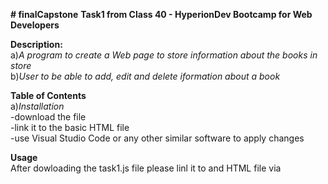 **# finalCapstone**
**Task1 from Class 40 - HyperionDev Bootcamp for Web Developers**

**Description:**<br>
a)*A program to create a Web page to store information about the books in store*<br>
b)*User to be able to add, edit and delete iformation about a book*<br><bt>

**Table of Contents**<br>
a)*Installation*<br>
-download the file<br> 
-link it to the basic HTML file<br>
-use Visual Studio Code or any other similar software to apply changes<br>


**Usage**<br>
After dowloading the task1.js file please linl it to and HTML file via <script><br>
If you wish, you can also create your own styling sheet in CSS <br>
The purpose of the file is to have an tool to dinamicaly change the desirable web with the infomation a database( in this case book)<br>
With the use of JSON and 
![finalCapstone](https://user-images.githubusercontent.com/108428966/217804820-c33f753c-d137-416c-9225-e1aa47162e23.jpg)<br><br>

**Contributing**<br>
Przemyslaw Sikorski<br>
https://github.com/sikut
